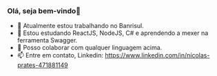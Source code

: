 ### Olá, seja bem-vindo👋

- 🔭 Atualmente estou trabalhando no Banrisul.
- 🌱 Estou estudando ReactJS, NodeJS, C# e aprendendo a mexer na ferramenta Swagger.
- 👯 Posso colaborar com qualquer linguagem acima.
- 📫 Entre em contato, Linkedin: https://www.linkedin.com/in/nícolas-prates-471881149


